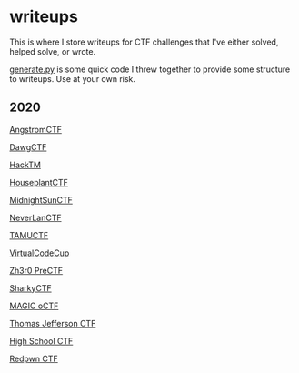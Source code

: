 # writeups

This is where I store writeups for CTF challenges that I've either solved, helped solve, or wrote.

[generate.py](generate.py) is some quick code I threw together to provide some structure to writeups. Use at your own risk.

## 2020
[AngstromCTF](2020-AngstromCTF)

[DawgCTF](2020-DawgCTF)

[HackTM](2020-HackTM)

[HouseplantCTF](2020-HouseplantCTF)

[MidnightSunCTF](2020-MidnightSunCTF)

[NeverLanCTF](2020-NeverLanCTF)

[TAMUCTF](2020-TAMUCTF)

[VirtualCodeCup](2020-VirtualCodeCup)

[Zh3r0 PreCTF](2020-Zh3r0PreCTF)

[SharkyCTF](2020-SharkyCTF)

[MAGIC oCTF](2020-MAGICoCTF)

[Thomas Jefferson CTF](2020-TJCTF)

[High School CTF](2020-HSCTF)

[Redpwn CTF](2020-RedpwnCTF)
